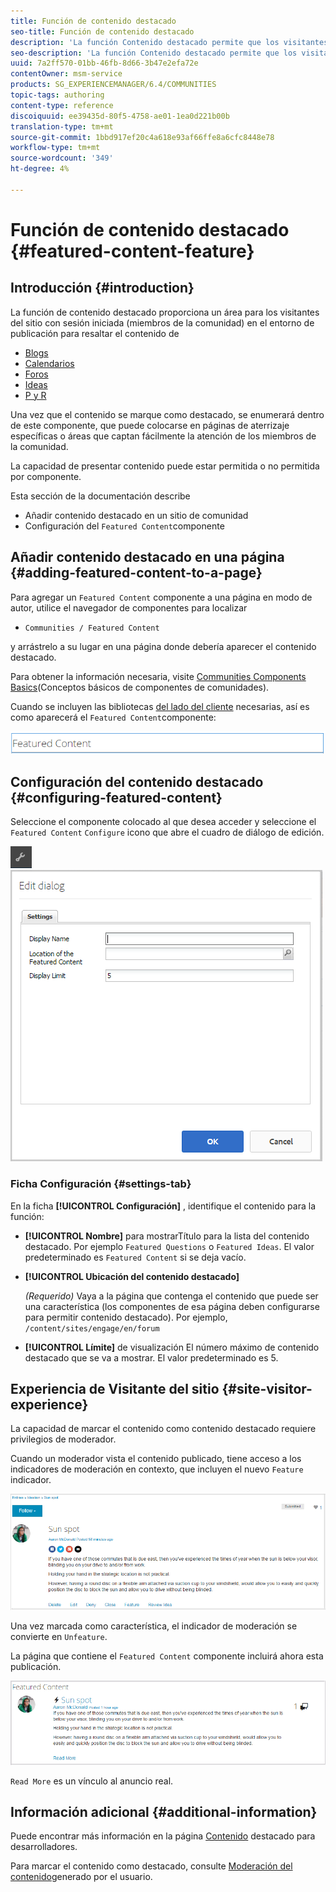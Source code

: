 ```yaml
---
title: Función de contenido destacado
seo-title: Función de contenido destacado
description: 'La función Contenido destacado permite que los visitantes del sitio con sesión resalten el contenido '
seo-description: 'La función Contenido destacado permite que los visitantes del sitio con sesión resalten el contenido '
uuid: 7a2ff570-01bb-46fb-8d66-3b47e2efa72e
contentOwner: msm-service
products: SG_EXPERIENCEMANAGER/6.4/COMMUNITIES
topic-tags: authoring
content-type: reference
discoiquuid: ee39435d-80f5-4758-ae01-1ea0d221b00b
translation-type: tm+mt
source-git-commit: 1bbd917ef20c4a618e93af66ffe8a6cfc8448e78
workflow-type: tm+mt
source-wordcount: '349'
ht-degree: 4%

---
```



# Función de contenido destacado {#featured-content-feature}

## Introducción {#introduction}

La función de contenido destacado proporciona un área para los visitantes del sitio con sesión iniciada (miembros de la comunidad) en el entorno de publicación para resaltar el contenido de

* [Blogs](blog-feature.md)
* [Calendarios](calendar.md)
* [Foros](forum.md)
* [Ideas](ideation-feature.md)
* [P y R](working-with-qna.md)

Una vez que el contenido se marque como destacado, se enumerará dentro de este componente, que puede colocarse en páginas de aterrizaje específicas o áreas que captan fácilmente la atención de los miembros de la comunidad.

La capacidad de presentar contenido puede estar permitida o no permitida por componente.

Esta sección de la documentación describe

* Añadir contenido destacado en un sitio de comunidad
* Configuración del `Featured Content`componente

## Añadir contenido destacado en una página {#adding-featured-content-to-a-page}

Para agregar un `Featured Content` componente a una página en modo de autor, utilice el navegador de componentes para localizar

* `Communities / Featured Content`

y arrástrelo a su lugar en una página donde debería aparecer el contenido destacado.

Para obtener la información necesaria, visite [Communities Components Basics](basics.md)(Conceptos básicos de componentes de comunidades).

Cuando se incluyen las bibliotecas [del lado del cliente](essentials-featured.md#essentials-for-client-side) necesarias, así es como aparecerá el `Featured Content`componente:

![chlimage_1-13](assets/chlimage_1-13.png)

## Configuración del contenido destacado {#configuring-featured-content}

Seleccione el componente colocado al que desea acceder y seleccione el `Featured Content` `Configure` icono que abre el cuadro de diálogo de edición.

![chlimage_1-14](assets/chlimage_1-14.png) ![chlimage_1-15](assets/chlimage_1-15.png)

### Ficha Configuración {#settings-tab}

En la ficha **[!UICONTROL Configuración]** , identifique el contenido para la función:

* **[!UICONTROL Nombre]** para mostrarTítulo para la lista del contenido destacado. Por ejemplo 
`Featured Questions` o `Featured Ideas`. El valor predeterminado es `Featured Content` si se deja vacío.

* **[!UICONTROL Ubicación del contenido destacado]**

   *(Requerido)* Vaya a la página que contenga el contenido que puede ser una característica (los componentes de esa página deben configurarse para permitir contenido destacado). Por ejemplo, `/content/sites/engage/en/forum`

* **[!UICONTROL Límite]** de visualización El número máximo de contenido destacado que se va a mostrar. El valor predeterminado es 5.

## Experiencia de Visitante del sitio {#site-visitor-experience}

La capacidad de marcar el contenido como contenido destacado requiere privilegios de moderador.

Cuando un moderador vista el contenido publicado, tiene acceso a los indicadores de moderación en contexto, que incluyen el nuevo `Feature` indicador.

![chlimage_1-16](assets/chlimage_1-16.png)

Una vez marcada como característica, el indicador de moderación se convierte en `Unfeature`.

La página que contiene el `Featured Content` componente incluirá ahora esta publicación.

![chlimage_1-17](assets/chlimage_1-17.png)

`Read More` es un vínculo al anuncio real.

## Información adicional {#additional-information}

Puede encontrar más información en la página [Contenido](essentials-featured.md) destacado para desarrolladores.

Para marcar el contenido como destacado, consulte [Moderación del contenido](moderate-ugc.md)generado por el usuario.
